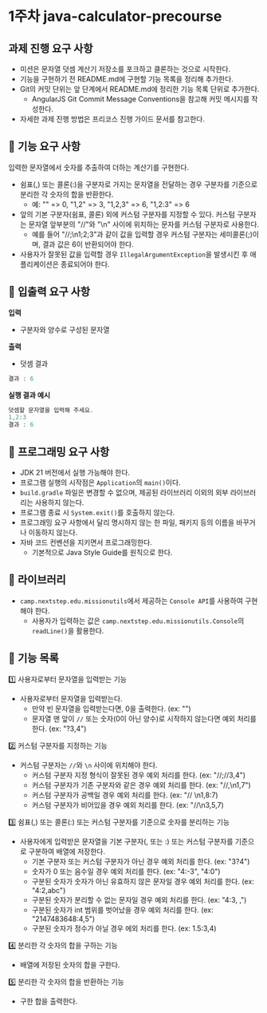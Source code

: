 # 1주차 java-calculator-precourse

## 과제 진행 요구 사항
- 미션은 문자열 덧셈 계산기 저장소를 포크하고 클론하는 것으로 시작한다.
- 기능을 구현하기 전 README.md에 구현할 기능 목록을 정리해 추가한다.
- Git의 커밋 단위는 앞 단계에서 README.md에 정리한 기능 목록 단위로 추가한다.
  - AngularJS Git Commit Message Conventions을 참고해 커밋 메시지를 작성한다.
- 자세한 과제 진행 방법은 프리코스 진행 가이드 문서를 참고한다.

## 🎯 기능 요구 사항
입력한 문자열에서 숫자를 추출하여 더하는 계산기를 구현한다.

- 쉼표(,) 또는 콜론(:)을 구분자로 가지는 문자열을 전달하는 경우 구분자를 기준으로 분리한 각 숫자의 합을 반환한다.
  - 예: "" => 0, "1,2" => 3, "1,2,3" => 6, "1,2:3" => 6
- 앞의 기본 구분자(쉼표, 콜론) 외에 커스텀 구분자를 지정할 수 있다. 커스텀 구분자는 문자열 앞부분의 "//"와 "\n" 사이에 위치하는 문자를 커스텀 구분자로 사용한다.
  - 예를 들어 "//;\n1;2;3"과 같이 값을 입력할 경우 커스텀 구분자는 세미콜론(;)이며, 결과 값은 6이 반환되어야 한다.
- 사용자가 잘못된 값을 입력할 경우 `IllegalArgumentException`을 발생시킨 후 애플리케이션은 종료되어야 한다.

## 🎯 입출력 요구 사항
**입력**
- 구분자와 양수로 구성된 문자열

**출력**
- 덧셈 결과 
```java
결과 : 6
```

**실행 결과 예시**
```java
덧셈할 문자열을 입력해 주세요.
1,2:3
결과 : 6
```

## 🎯 프로그래밍 요구 사항
- JDK 21 버전에서 실행 가능해야 한다.
- 프로그램 실행의 시작점은 `Application`의 `main()`이다.
- `build.gradle` 파일은 변경할 수 없으며, 제공된 라이브러리 이외의 외부 라이브러리는 사용하지 않는다.
- 프로그램 종료 시 `System.exit()`를 호출하지 않는다.
- 프로그래밍 요구 사항에서 달리 명시하지 않는 한 파일, 패키지 등의 이름을 바꾸거나 이동하지 않는다.
- 자바 코드 컨벤션을 지키면서 프로그래밍한다.
  - 기본적으로 Java Style Guide를 원칙으로 한다.
 
## 🎯 라이브러리
- `camp.nextstep.edu.missionutils`에서 제공하는 `Console API`를 사용하여 구현해야 한다.
  - 사용자가 입력하는 값은 `camp.nextstep.edu.missionutils.Console`의 `readLine()`을 활용한다.

## 🎯 기능 목록
1️⃣ 사용자로부터 문자열을 입력받는 기능
- 사용자로부터 문자열을 입력받는다.
  - 만약 빈 문자열을 입력받는다면, 0을 출력한다. (ex: "")
  - 문자열 맨 앞이  `//` 또는 숫자(0이 아닌 양수)로 시작하지 않는다면 예외 처리를 한다. (ex: "?3,4")

2️⃣ 커스텀 구분자를 지정하는 기능 
- 커스텀 구분자는 `//`와 `\n` 사이에 위치해야 한다.
  - 커스텀 구분자 지정 형식이 잘못된 경우 예외 처리를 한다. (ex: "//;//3,4")
  - 커스텀 구분자가 기존 구분자와 같은 경우 예외 처리를 한다. (ex: "//,\\n1,7")
  - 커스텀 구분자가 공백일 경우 예외 처리를 한다. (ex: "// \\n1,8:7)
  - 커스텀 구분자가 비어있을 경우 예외 처리를 한다. (ex: "//\n3,5,7)

3️⃣ 쉼표(,) 또는 콜론(:) 또는 커스텀 구분자를 기준으로 숫자를 분리하는 기능
- 사용자에게 입력받은 문자열을 기본 구분자(, 또는 :) 또는 커스텀 구분자를 기준으로 구분하여 배열에 저장한다.
  - 기본 구분자 또는 커스텀 구분자가 아닌 경우 예외 처리를 한다. (ex: "3?4")
  - 숫자가 0 또는 음수일 경우 예외 처리를 한다. (ex: "4:-3", "4:0")
  - 구분된 숫자가 숫자가 아닌 유효하지 않은 문자일 경우 예외 처리를 한다. (ex: "4:2,abc")
  - 구분된 숫자가 분리할 수 없는 문자일 경우 예외 처리를 한다. (ex: "4:3, ,")
  - 구분된 숫자가 int 범위를 벗어났을 경우 예외 처리를 한다. (ex: "2147483648:4,5")
  - 구분된 숫자가 정수가 아닐 경우 에외 처리를 한다. (ex: 1.5:3,4)

4️⃣ 분리한 각 숫자의 합을 구하는 기능
- 배열에 저장된 숫자의 합을 구한다.

5️⃣ 분리한 각 숫자의 합을 반환하는 기능
- 구한 합을 출력한다.